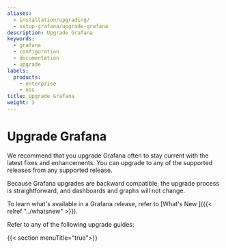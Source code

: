 ```yaml
---
aliases:
  - installation/upgrading/
  - setup-grafana/upgrade-grafana
description: Upgrade Grafana
keywords:
  - grafana
  - configuration
  - documentation
  - upgrade
labels:
  products:
    - enterprise
    - oss
title: Upgrade Grafana
weight: 3
---
```


# Upgrade Grafana

We recommend that you upgrade Grafana often to stay current with the latest fixes and enhancements. You can upgrade to any of the supported releases from any supported release.

Because Grafana upgrades are backward compatible, the upgrade process is straightforward, and dashboards and graphs will not change.

To learn what's available in a Grafana release, refer to [What's New ]({{< relref "../whatsnew" >}}).

Refer to any of the following upgrade guides:

{{< section menuTitle="true">}}

